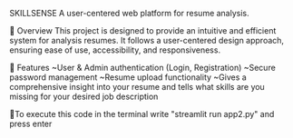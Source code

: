 SKILLSENSE
A user-centered web platform for resume analysis.

🚀 Overview
This project is designed to provide an intuitive and efficient system for analysis resumes. It follows a user-centered design approach, ensuring ease of use, accessibility, and responsiveness.

🎯 Features
~User & Admin authentication (Login, Registration)
~Secure password management
~Resume upload functionality
~Gives a comprehensive insight into your resume and tells what skills are you missing for your desired job description

🌟To execute this code in the terminal write "streamlit run app2.py" and press enter

